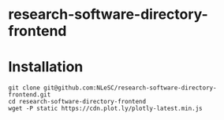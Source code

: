 # research-software-directory-frontend

# Installation
```
git clone git@github.com:NLeSC/research-software-directory-frontend.git
cd research-software-directory-frontend
wget -P static https://cdn.plot.ly/plotly-latest.min.js
```

